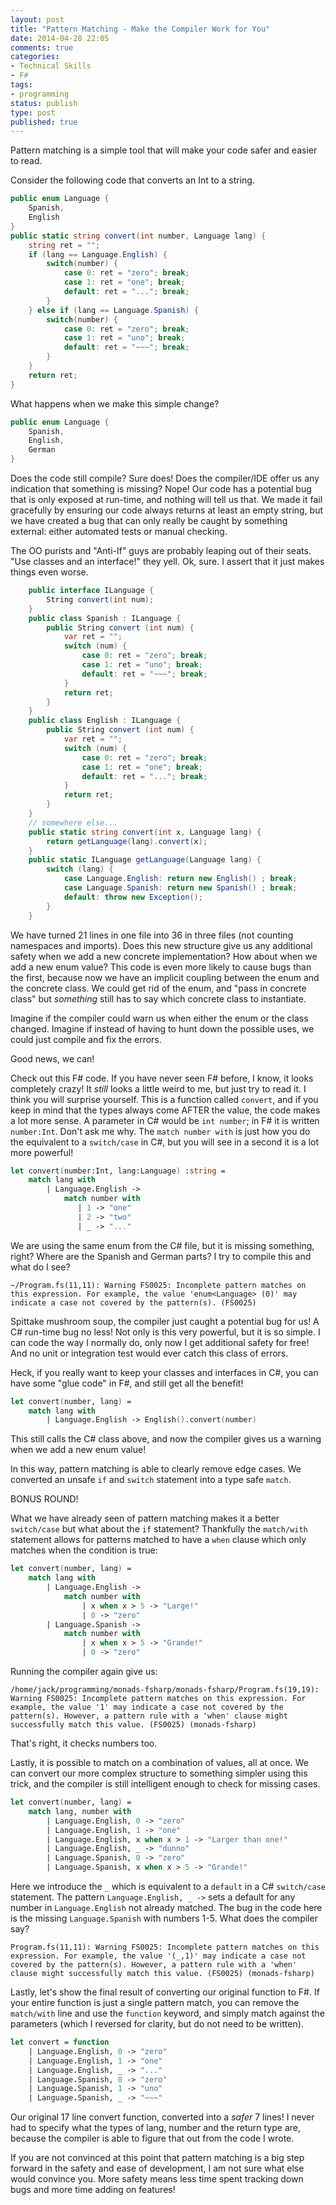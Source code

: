 ```yaml
---
layout: post
title: "Pattern Matching - Make the Compiler Work for You"
date: 2014-04-28 22:05
comments: true
categories: 
- Technical Skills
- F#
tags:
- programming
status: publish
type: post
published: true
---
```


Pattern matching is a simple tool that will make your code safer and
easier to read.

Consider the following code that converts an Int to a string.

``` csharp
public enum Language {
    Spanish,
    English
}
public static string convert(int number, Language lang) {
    string ret = "";
    if (lang == Language.English) {
        switch(number) {
            case 0: ret = "zero"; break;
            case 1: ret = "one"; break;
            default: ret = "..."; break;
        }
    } else if (lang == Language.Spanish) {
        switch(number) {
            case 0: ret = "zero"; break;
            case 1: ret = "uno"; break;
            default: ret = "~~~"; break;
        }
    }
    return ret;
}
```

What happens when we make this simple change?

``` csharp
public enum Language {
    Spanish,
    English,
    German
}
``` 

Does the code still compile? Sure does! Does the compiler/IDE offer us
any indication that something is missing? Nope! Our code has a
potential bug that is only exposed at run-time, and nothing will tell
us that. We made it fail gracefully by ensuring our code always
returns at least an empty string, but we have created a bug that can
only really be caught by something external: either automated tests or
manual checking.

The OO purists and "Anti-If" guys are probably leaping out of their
seats. "Use classes and an interface!" they yell. Ok, sure. I assert
that it just makes things even worse.


``` csharp
	public interface ILanguage {
		String convert(int num);
	}
	public class Spanish : ILanguage {
		public String convert (int num) {
			var ret = "";
	        switch (num) {
				case 0: ret = "zero"; break;
				case 1: ret = "uno"; break;
				default: ret = "~~~"; break;
	        }
			return ret;
		}
	}
	public class English : ILanguage {
		public String convert (int num) {
			var ret = "";
	        switch (num) {
				case 0: ret = "zero"; break;
				case 1: ret = "one"; break;
				default: ret = "..."; break;
	        }
			return ret;
		}
	}
    // somewhere else...
    public static string convert(int x, Language lang) {
        return getLanguage(lang).convert(x);
    }
    public static ILanguage getLanguage(Language lang) {
        switch (lang) {
            case Language.English: return new English() ; break;
            case Language.Spanish: return new Spanish() ; break;
            default: throw new Exception();
        }
    }
``` 

We have turned 21 lines in one file into 36 in three files (not
counting namespaces and imports). Does this new structure give us any
additional safety when we add a new concrete implementation? How about
when we add a new enum value? This code is even more likely to cause
bugs than the first, because now we have an implicit coupling between
the enum and the concrete class. We could get rid of the enum, and
"pass in concrete class" but _something_ still has to say which
concrete class to instantiate.

Imagine if the compiler could warn us when either the enum or the
class changed. Imagine if instead of having to hunt down the possible
uses, we could just compile and fix the errors.

Good news, we can!

Check out this F# code. If you have never seen F# before, I know, it
looks completely crazy! It _still_ looks a little weird to me, but
just try to read it. I think you will surprise yourself. This is a
function called `convert`, and if you keep in mind that the types
always come AFTER the value, the code makes a lot more sense. A
parameter in C# would be `int number`; in F# it is written
`number:Int`. Don't ask me why. The `match number with` is just how
you do the equivalent to a `switch/case` in C#, but you will see in a
second it is a lot more powerful!

``` fsharp
let convert(number:Int, lang:Language) :string =
    match lang with
        | Language.English -> 
            match number with
               | 1 -> "one" 
               | 2 -> "two" 
               | _ -> "..."
``` 

We are using the same enum from the C# file, but it is missing
something, right? Where are the Spanish and German parts? I try to
compile this and what do I see?

` ~/Program.fs(11,11): Warning FS0025: Incomplete pattern
matches on this expression. For example, the value 'enum<Language>
(0)' may indicate a case not covered by the pattern(s). (FS0025) `

Spittake mushroom soup, the compiler just caught a potential bug for
us! A C# run-time bug no less! Not only is this very powerful, but it
is so simple. I can code the way I normally do, only now I get
additional safety for free! And no unit or integration test would ever
catch this class of errors. 

Heck, if you really want to keep your classes and interfaces in C#,
you can have some "glue code" in F#, and still get all the benefit!

``` fsharp
let convert(number, lang) =
    match lang with
        | Language.English -> English().convert(number)
```

This still calls the C# class above, and now the compiler gives us a
warning when we add a new enum value!

In this way, pattern matching is able to clearly remove edge cases. We
converted an unsafe `if` and `switch` statement into a type safe
`match`.

BONUS ROUND!

What we have already seen of pattern matching makes it a better
`switch/case` but what about the `if` statement? Thankfully the
`match/with` statement allows for patterns matched to have a `when`
clause which only matches when the condition is true:

``` fsharp
let convert(number, lang) =
    match lang with
        | Language.English -> 
            match number with 
                | x when x > 5 -> "Large!"
                | 0 -> "zero"
        | Language.Spanish -> 
            match number with 
                | x when x > 5 -> "Grande!"
                | 0 -> "zero"
``` 

Running the compiler again give us:

` /home/jack/programming/monads-fsharp/monads-fsharp/Program.fs(19,19):
Warning FS0025: Incomplete pattern matches on this expression. For
example, the value '1' may indicate a case not covered by the
pattern(s). However, a pattern rule with a 'when' clause might
successfully match this value. (FS0025) (monads-fsharp) `

That's right, it checks numbers too.

Lastly, it is possible to match on a combination of values, all at
once. We can convert our more complex structure to something simpler
using this trick, and the compiler is still intelligent enough to
check for missing cases.

``` fsharp
let convert(number, lang) =
    match lang, number with
        | Language.English, 0 -> "zero" 
        | Language.English, 1 -> "one"
        | Language.English, x when x > 1 -> "Larger than one!"
        | Language.English, _ -> "dunno"
        | Language.Spanish, 0 -> "zero" 
        | Language.Spanish, x when x > 5 -> "Grande!"
``` 

Here we introduce the `_` which is equivalent to a `default` in a C#
`switch/case` statement. The pattern `Language.English, _ ->` sets a
default for any number in `Language.English` not already matched. The
bug in the code here is the missing `Language.Spanish` with numbers
1-5. What does the compiler say?

`Program.fs(11,11): Warning FS0025: Incomplete pattern matches on this
expression. For example, the value '(_,1)' may indicate a case not
covered by the pattern(s). However, a pattern rule with a 'when'
clause might successfully match this value. (FS0025) (monads-fsharp)`

Lastly, let's show the final result of converting our original
function to F#. If your entire function is just a single pattern
match, you can remove the `match/with` line and use the `function`
keyword, and simply match against the parameters (which I reversed for
clarity, but do not need to be written).

```fsharp
let convert = function
    | Language.English, 0 -> "zero" 
    | Language.English, 1 -> "one"
    | Language.English, _ -> "..."
    | Language.Spanish, 0 -> "zero" 
    | Language.Spanish, 1 -> "uno" 
    | Language.Spanish, _ -> "~~~"
```

Our original 17 line convert function, converted into a _safer_ 7
lines! I never had to specify what the types of lang, number and the
return type are, because the compiler is able to figure that out from
the code I wrote.

If you are not convinced at this point that pattern matching is a big
step forward in the safety and ease of development, I am not sure what
else would convince you. More safety means less time spent tracking
down bugs and more time adding on features!
